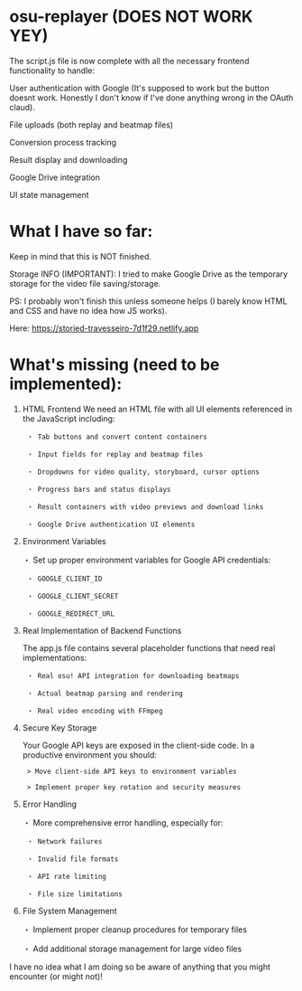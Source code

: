 # osu-replayer (DOES NOT WORK YEY)

The script.js file is now complete with all the necessary frontend functionality to handle:

User authentication with Google (It's supposed to work but the button doesnt work. Honestly I don't know if I've done anything wrong in the OAuth claud).

File uploads (both replay and beatmap files)

Conversion process tracking

Result display and downloading

Google Drive integration

UI state management

# What I have so far:
 Keep in mind that this is NOT finished. 

 Storage INFO (IMPORTANT): I tried to make Google Drive as the temporary storage for the video file saving/storage.
 
 PS: I probably won't finish this unless someone helps (I barely know HTML and CSS and have no idea how JS works).
 
 Here: https://storied-travesseiro-7d1f29.netlify.app


# What's missing (need to be implemented):
1. HTML Frontend
	We need an HTML file with all UI elements referenced in the JavaScript including:

		・ Tab buttons and convert content containers

		・ Input fields for replay and beatmap files

		・ Dropdowns for video quality, storyboard, cursor options

		・ Progress bars and status displays

		・ Result containers with video previews and download links

		・ Google Drive authentication UI elements


2. Environment Variables
   
	・ Set up proper environment variables for Google API credentials:

		・ GOOGLE_CLIENT_ID
 
		・ GOOGLE_CLIENT_SECRET

		・ GOOGLE_REDIRECT_URL
  

3. Real Implementation of Backend Functions
 
	 The app.js file contains several placeholder functions that need real implementations:

		・ Real osu! API integration for downloading beatmaps

		・ Actual beatmap parsing and rendering

		・ Real video encoding with FFmpeg

		
4. Secure Key Storage
 
	Your Google API keys are exposed in the client-side code. In a productive environment you should:

		> Move client-side API keys to environment variables
 
		> Implement proper key rotation and security measures

		
5. Error Handling

	・ More comprehensive error handling, especially for:


		・ Network failures

		・ Invalid file formats

		・ API rate limiting

		・ File size limitations
		
6. File System Management

	・ Implement proper cleanup procedures for temporary files

	・ Add additional storage management for large video files


I have no idea what I am doing so be aware of anything that you might encounter (or might not)!
